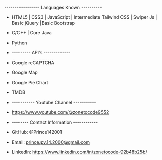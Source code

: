 ----------------- Languages Known ----------
- HTML5 | CSS3 | JavaScript | Intermediate Tailwind CSS | Swiper Js | Basic jQuery |Basic Bootstrap
- C/C++ | Core Java
- Python

- --------- API’s -------------
- Google reCAPTCHA
- Google Map
- Google Pie Chart
- TMDB

- ----------- Youtube Channel -----------
- https://www.youtube.com/@zonetocode9552

- -------- Contact Information ------------
- GitHub: @Prince142001
- Email: prince.pv.14.2000@gmail.com
- LinkedIn: https://www.linkedin.com/in/zonetocode-92b48b25b/
  

<!---
Prince142001/Prince142001 is a ✨ special ✨ repository because its `README.md` (this file) appears on your GitHub profile.
You can click the Preview link to take a look at your changes.
--->
